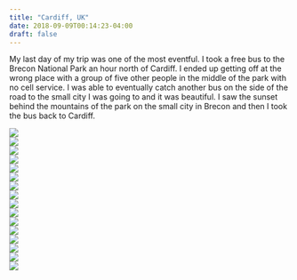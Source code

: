 ```yaml
---
title: "Cardiff, UK"
date: 2018-09-09T00:14:23-04:00
draft: false
---
```


<link href="/styles/common.css" rel="stylesheet">

<div class="content-shadow-container center-title-container">
    <p>My last day of my trip was one of the most eventful. I took a free bus to the Brecon National Park an hour north
    of Cardiff. I ended up getting off at the wrong place with a group of five other people in the middle of the park with
    no cell service. I was able to eventually catch another bus on the side of the road to the small city I was going to
    and it was beautiful. I saw the sunset behind the mountains of the park on the small city in Brecon and then I took
    the bus back to Cardiff.</p>
</div>

<div class="content-shadow-container">
    <a href="https://imagizer.imageshack.com/v2/640x480q90/922/3gNvLM.jpg" target="_blank">
        <img src="https://imagizer.imageshack.com/v2/640x480q90/922/3gNvLM.jpg"/>
    </a>
</div>

<div class="content-shadow-container">
    <a href="https://imagizer.imageshack.com/v2/640x480q90/921/9W2Ui3.jpg" target="_blank">
        <img src="https://imagizer.imageshack.com/v2/640x480q90/921/9W2Ui3.jpg"/>
    </a>
</div>

<div class="content-shadow-container">
    <a href="https://imagizer.imageshack.com/v2/640x480q90/923/r3QYTO.jpg" target="_blank">
        <img src="https://imagizer.imageshack.com/v2/640x480q90/923/r3QYTO.jpg"/>
    </a>
</div>

<div class="content-shadow-container">
    <a href="https://imagizer.imageshack.com/v2/640x480q90/922/RRuNbZ.jpg" target="_blank">
        <img src="https://imagizer.imageshack.com/v2/640x480q90/922/RRuNbZ.jpg"/>
    </a>
</div>

<div class="content-shadow-container">
    <a href="https://imagizer.imageshack.com/v2/640x480q90/924/p9F7Ap.jpg" target="_blank">
        <img src="https://imagizer.imageshack.com/v2/640x480q90/924/p9F7Ap.jpg"/>
    </a>
</div>

<div class="content-shadow-container">
    <a href="https://imagizer.imageshack.com/v2/640x480q90/924/fN4Pc1.jpg" target="_blank">
        <img src="https://imagizer.imageshack.com/v2/640x480q90/924/fN4Pc1.jpg"/>
    </a>
</div>

<div class="content-shadow-container">
    <a href="https://imagizer.imageshack.com/v2/640x480q90/924/heKO7G.jpg" target="_blank">
        <img src="https://imagizer.imageshack.com/v2/640x480q90/924/heKO7G.jpg"/>
    </a>
</div>

<div class="content-shadow-container">
    <a href="https://imagizer.imageshack.com/v2/640x480q90/921/GOzr4q.jpg" target="_blank">
        <img src="https://imagizer.imageshack.com/v2/640x480q90/921/GOzr4q.jpg"/>
    </a>
</div>

<div class="content-shadow-container">
    <a href="https://imagizer.imageshack.com/v2/640x480q90/924/0Dr23B.jpg" target="_blank">
        <img src="https://imagizer.imageshack.com/v2/640x480q90/924/0Dr23B.jpg"/>
    </a>
</div>

<div class="content-shadow-container">
    <a href="https://imagizer.imageshack.com/v2/640x480q90/922/WsY7ae.jpg" target="_blank">
        <img src="https://imagizer.imageshack.com/v2/640x480q90/922/WsY7ae.jpg"/>
    </a>
</div>

<div class="content-shadow-container">
    <a href="https://imagizer.imageshack.com/v2/640x480q90/921/6UxAGY.jpg" target="_blank">
        <img src="https://imagizer.imageshack.com/v2/640x480q90/921/6UxAGY.jpg"/>
    </a>
</div>

<div class="content-shadow-container">
    <a href="https://imagizer.imageshack.com/v2/640x480q90/922/eBjXIF.jpg" target="_blank">
        <img src="https://imagizer.imageshack.com/v2/640x480q90/922/eBjXIF.jpg"/>
    </a>
</div>

<div class="content-shadow-container">
    <a href="https://imagizer.imageshack.com/v2/640x480q90/921/etFjeO.jpg" target="_blank">
        <img src="https://imagizer.imageshack.com/v2/640x480q90/921/etFjeO.jpg"/>
    </a>
</div>

<div class="content-shadow-container">
    <a href="https://imagizer.imageshack.com/v2/640x480q90/923/Tjv62c.jpg" target="_blank">
        <img src="https://imagizer.imageshack.com/v2/640x480q90/923/Tjv62c.jpg"/>
    </a>
</div>

<div class="content-shadow-container">
    <a href="https://imagizer.imageshack.com/v2/640x480q90/924/BAGzMV.jpg" target="_blank">
        <img src="https://imagizer.imageshack.com/v2/640x480q90/924/BAGzMV.jpg"/>
    </a>
</div>

<div class="content-shadow-container">
    <a href="https://imagizer.imageshack.com/v2/640x480q90/924/8qwBux.jpg" target="_blank">
        <img src="https://imagizer.imageshack.com/v2/640x480q90/924/8qwBux.jpg"/>
    </a>
</div>
